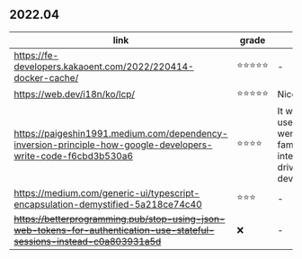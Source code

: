 
## 2022.04
| link | grade | etc |
| ---- | ----- | --- |
|https://fe-developers.kakaoent.com/2022/220414-docker-cache/|⭐️⭐️⭐️⭐️⭐️| - |
|https://web.dev/i18n/ko/lcp/|⭐️⭐️⭐️⭐️⭐️| Nice! |
|https://paigeshin1991.medium.com/dependency-inversion-principle-how-google-developers-write-code-f6cbd3b530a6|⭐️⭐️⭐️⭐️|It would be useful if you were not familiar with interface-driven development|
|https://medium.com/generic-ui/typescript-encapsulation-demystified-5a218ce74c40|⭐️⭐️⭐️| - |
|~~https://betterprogramming.pub/stop-using-json-web-tokens-for-authentication-use-stateful-sessions-instead-c0a803931a5d~~|❌| - |
